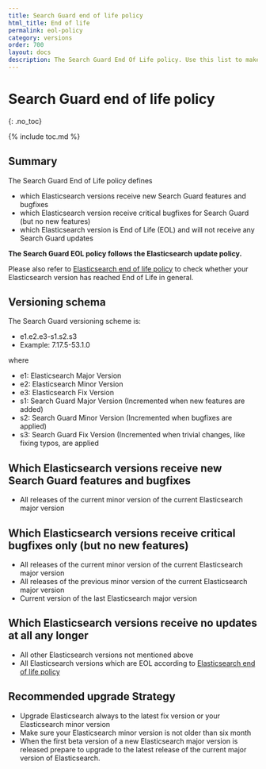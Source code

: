 ```yaml
---
title: Search Guard end of life policy
html_title: End of life
permalink: eol-policy
category: versions
order: 700
layout: docs
description: The Search Guard End Of Life policy. Use this list to make sure you do not run any unsupported Search Guard or Elasticsearch version in production.
---
```


# Search Guard end of life policy
{: .no_toc}

{% include toc.md %}

## Summary

The Search Guard End of Life policy defines 

* which Elasticsearch versions receive new Search Guard features and bugfixes
* which Elasticsearch version receive critical bugfixes for Search Guard (but no new features)
* which Elasticsearch version is End of Life (EOL) and will not receive any Search Guard updates

**The Search Guard EOL policy follows the Elasticsearch update policy.**

Please also refer to [Elasticsearch end of life policy](https://www.elastic.co/de/support/eol) to check whether your Elasticsearch version
has reached End of Life in general. 

## Versioning schema

The Search Guard versioning scheme is: 

* e1.e2.e3-s1.s2.s3
* Example: 7.17.5-53.1.0
 
where 

* e1: Elasticsearch Major Version
* e2: Elasticsearch Minor Version
* e3: Elasticsearch Fix Version
* s1: Search Guard Major Version (Incremented when new features are added)
* s2: Search Guard Minor Version (Incremented when bugfixes are applied)
* s3: Search Guard Fix Version (Incremented when trivial changes, like fixing typos, are applied

## Which Elasticsearch versions receive new Search Guard features and bugfixes

* All releases of the current minor version of the current Elasticsearch major version

## Which Elasticsearch versions receive critical bugfixes only (but no new features)

* All releases of the current minor version of the current Elasticsearch major version
* All releases of the previous minor version of the current Elasticsearch major version
* Current version of the last Elasticsearch major version

## Which Elasticsearch versions receive no updates at all any longer

* All other Elasticsearch versions not mentioned above
* All Elasticsearch versions which are EOL according to [Elasticsearch end of life policy](https://www.elastic.co/de/support/eol)

## Recommended upgrade Strategy

* Upgrade Elasticsearch always to the latest fix version or your Elasticsearch minor version
* Make sure your Elasticsearch minor version is not older than six month 
* When the first beta version of a new Elasticsearch major version is released prepare to upgrade to the latest release of the current major version of Elasticsearch.